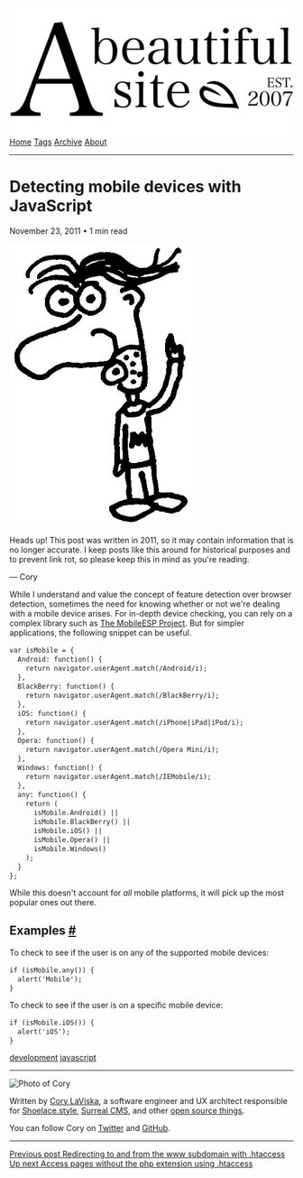 <a href="../../index.html" class="header-link"><img src="../../images/logos/wordmark.svg" alt="A Beautiful Site" class="wordmark" /></a> <a href="../../index.html" class="nav-item">Home</a> <a href="../../tags/index.html" class="nav-item">Tags</a> <a href="../index.html" class="nav-item">Archive</a> <a href="../../about/index.html" class="nav-item">About</a>

------------------------------------------------------------------------

Detecting mobile devices with JavaScript
========================================

November 23, 2011 • 1 min read

![A drawing of a cartoon man pointing upwards](../../images/artwork/pointer.gif)

Heads up! This post was written in 2011, so it may contain information that is no longer accurate. I keep posts like this around for historical purposes and to prevent link rot, so please keep this in mind as you're reading.

— Cory

While I understand and value the concept of feature detection over browser detection, sometimes the need for knowing whether or not we're dealing with a mobile device arises. For in-depth device checking, you can rely on a complex library such as [The MobileESP Project](http://blog.mobileesp.com/). But for simpler applications, the following snippet can be useful.

    var isMobile = {
      Android: function() {
        return navigator.userAgent.match(/Android/i);
      },
      BlackBerry: function() {
        return navigator.userAgent.match(/BlackBerry/i);
      },
      iOS: function() {
        return navigator.userAgent.match(/iPhone|iPad|iPod/i);
      },
      Opera: function() {
        return navigator.userAgent.match(/Opera Mini/i);
      },
      Windows: function() {
        return navigator.userAgent.match(/IEMobile/i);
      },
      any: function() {
        return (
          isMobile.Android() ||
          isMobile.BlackBerry() ||
          isMobile.iOS() ||
          isMobile.Opera() ||
          isMobile.Windows()
        );
      }
    };

While this doesn't account for *all* mobile platforms, it will pick up the most popular ones out there.

Examples <a href="#examples" class="direct-link">#</a>
------------------------------------------------------

To check to see if the user is on any of the supported mobile devices:

    if (isMobile.any()) {
      alert('Mobile');
    }

To check to see if the user is on a specific mobile device:

    if (isMobile.iOS()) {
      alert('iOS');
    }

<a href="../../tags/development/index.html" class="post-tag">development</a> <a href="../../tags/javascript/index.html" class="post-tag">javascript</a>

------------------------------------------------------------------------

<img src="http://0.gravatar.com/avatar/bf1b3b95fd5b096a3592247c29667b33?s=512" alt="Photo of Cory" class="avatar avatar-small" />

Written by [Cory LaViska](../../index-4.html), a software engineer and UX architect responsible for [Shoelace.style](https://shoelace.style/), [Surreal CMS](https://www.surrealcms.com/), and other [open source things](https://github.com/claviska).

You can follow Cory on [Twitter](https://twitter.com/bgooonz) and [GitHub](https://github.com/claviska).

------------------------------------------------------------------------

<a href="../redirecting-to-and-from-the-www-subdomain-with-htaccess/index.html" class="post-nav-previous"><span class="small">Previous post</span> Redirecting to and from the www subdomain with .htaccess</a> <a href="../access-pages-without-the-php-extension-using-htaccess/index.html" class="post-nav-next"><span class="small">Up next</span> Access pages without the php extension using .htaccess</a>
